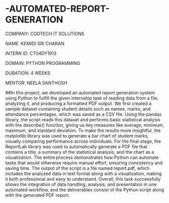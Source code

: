 # -AUTOMATED-REPORT-GENERATION

*COMPANY*: CODTECH IT SOLUTIONS

*NAME*: KEMIDI SRI CHARAN

*INTERN ID*: CT04DY1913

*DOMAIN*: PYTHON PROGRAMMING

*DURATION*: 4 WEEKS

*MENTOR*: NEELA SANTHOSH

##In this project, we developed an automated report generation system using Python to fulfill the given internship task of reading data from a file, analyzing it, and producing a formatted PDF output. We first created a sample dataset containing student details such as names, marks, and attendance percentages, which was saved as a CSV file. Using the pandas library, the script reads this dataset and performs basic statistical analysis with the describe() function, giving us key measures like average, minimum, maximum, and standard deviation. To make the results more insightful, the matplotlib library was used to generate a bar chart of student marks, visually comparing performance across individuals. For the final stage, the ReportLab library was used to automatically generate a PDF file that contains a title, a summary of the statistical analysis, and the chart as a visualization. The entire process demonstrates how Python can automate tasks that would otherwise require manual effort, ensuring consistency and saving time. The output of the script is a file named report.pdf, which includes the analyzed data in text format along with a visualization, making it both professional and easy to understand. Overall, this task successfully shows the integration of data handling, analysis, and presentation in one automated workflow, and the deliverables consist of the Python script along with the generated PDF report.
